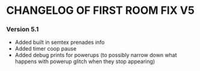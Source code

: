 # CHANGELOG OF FIRST ROOM FIX V5

### Version 5.1
- Added built in semtex prenades info
- Added timer coop pause
- Added debug prints for powerups (to possibly narrow down what happens with powerup glitch when they stop appearing)